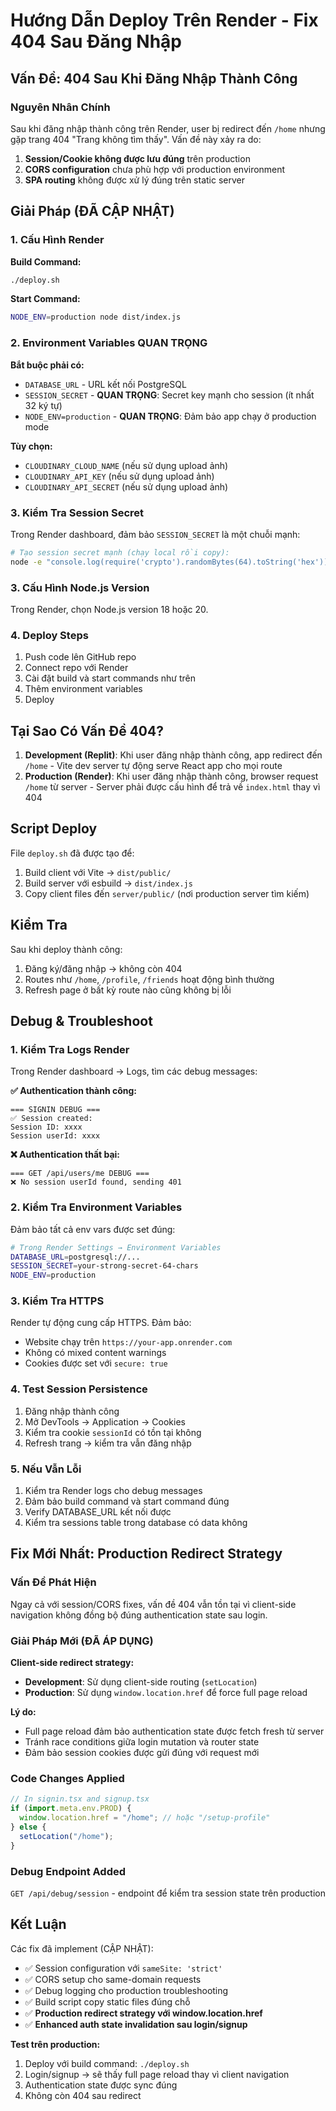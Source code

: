 # Hướng Dẫn Deploy Trên Render - Fix 404 Sau Đăng Nhập

## Vấn Đề: 404 Sau Khi Đăng Nhập Thành Công

### Nguyên Nhân Chính
Sau khi đăng nhập thành công trên Render, user bị redirect đến `/home` nhưng gặp trang 404 "Trang không tìm thấy". Vấn đề này xảy ra do:

1. **Session/Cookie không được lưu đúng** trên production
2. **CORS configuration** chưa phù hợp với production environment  
3. **SPA routing** không được xử lý đúng trên static server

## Giải Pháp (ĐÃ CẬP NHẬT)

### 1. Cấu Hình Render 
**Build Command:**
```bash
./deploy.sh
```

**Start Command:**
```bash
NODE_ENV=production node dist/index.js
```

### 2. Environment Variables QUAN TRỌNG
**Bắt buộc phải có:**
- `DATABASE_URL` - URL kết nối PostgreSQL
- `SESSION_SECRET` - **QUAN TRỌNG**: Secret key mạnh cho session (ít nhất 32 ký tự)
- `NODE_ENV=production` - **QUAN TRỌNG**: Đảm bảo app chạy ở production mode

**Tùy chọn:**
- `CLOUDINARY_CLOUD_NAME` (nếu sử dụng upload ảnh)
- `CLOUDINARY_API_KEY` (nếu sử dụng upload ảnh)
- `CLOUDINARY_API_SECRET` (nếu sử dụng upload ảnh)

### 3. Kiểm Tra Session Secret
Trong Render dashboard, đảm bảo `SESSION_SECRET` là một chuỗi mạnh:
```bash
# Tạo session secret mạnh (chạy local rồi copy):
node -e "console.log(require('crypto').randomBytes(64).toString('hex'))"
```

### 3. Cấu Hình Node.js Version
Trong Render, chọn Node.js version 18 hoặc 20.

### 4. Deploy Steps
1. Push code lên GitHub repo
2. Connect repo với Render
3. Cài đặt build và start commands như trên
4. Thêm environment variables
5. Deploy

## Tại Sao Có Vấn Đề 404?

1. **Development (Replit)**: Khi user đăng nhập thành công, app redirect đến `/home` - Vite dev server tự động serve React app cho mọi route
2. **Production (Render)**: Khi user đăng nhập thành công, browser request `/home` từ server - Server phải được cấu hình để trả về `index.html` thay vì 404

## Script Deploy

File `deploy.sh` đã được tạo để:
1. Build client với Vite → `dist/public/`
2. Build server với esbuild → `dist/index.js`  
3. Copy client files đến `server/public/` (nơi production server tìm kiếm)

## Kiểm Tra

Sau khi deploy thành công:
1. Đăng ký/đăng nhập → không còn 404
2. Routes như `/home`, `/profile`, `/friends` hoạt động bình thường
3. Refresh page ở bất kỳ route nào cũng không bị lỗi

## Debug & Troubleshoot

### 1. Kiểm Tra Logs Render
Trong Render dashboard → Logs, tìm các debug messages:

**✅ Authentication thành công:**
```
=== SIGNIN DEBUG ===
✅ Session created:
Session ID: xxxx
Session userId: xxxx
```

**❌ Authentication thất bại:**
```
=== GET /api/users/me DEBUG ===
❌ No session userId found, sending 401
```

### 2. Kiểm Tra Environment Variables
Đảm bảo tất cả env vars được set đúng:
```bash
# Trong Render Settings → Environment Variables
DATABASE_URL=postgresql://...
SESSION_SECRET=your-strong-secret-64-chars
NODE_ENV=production
```

### 3. Kiểm Tra HTTPS
Render tự động cung cấp HTTPS. Đảm bảo:
- Website chạy trên `https://your-app.onrender.com` 
- Không có mixed content warnings
- Cookies được set với `secure: true`

### 4. Test Session Persistence
1. Đăng nhập thành công 
2. Mở DevTools → Application → Cookies
3. Kiểm tra cookie `sessionId` có tồn tại không
4. Refresh trang → kiểm tra vẫn đăng nhập

### 5. Nếu Vẫn Lỗi
1. Kiểm tra Render logs cho debug messages
2. Đảm bảo build command và start command đúng
3. Verify DATABASE_URL kết nối được
4. Kiểm tra sessions table trong database có data không

## Fix Mới Nhất: Production Redirect Strategy

### Vấn Đề Phát Hiện
Ngay cả với session/CORS fixes, vấn đề 404 vẫn tồn tại vì client-side navigation không đồng bộ đúng authentication state sau login.

### Giải Pháp Mới (ĐÃ ÁP DỤNG)
**Client-side redirect strategy:**
- **Development**: Sử dụng client-side routing (`setLocation`)
- **Production**: Sử dụng `window.location.href` để force full page reload

**Lý do:**
- Full page reload đảm bảo authentication state được fetch fresh từ server
- Tránh race conditions giữa login mutation và router state
- Đảm bảo session cookies được gửi đúng với request mới

### Code Changes Applied
```javascript
// In signin.tsx and signup.tsx
if (import.meta.env.PROD) {
  window.location.href = "/home"; // hoặc "/setup-profile"
} else {
  setLocation("/home");
}
```

### Debug Endpoint Added
`GET /api/debug/session` - endpoint để kiểm tra session state trên production

## Kết Luận

Các fix đã implement (CẬP NHẬT):
- ✅ Session configuration với `sameSite: 'strict'` 
- ✅ CORS setup cho same-domain requests
- ✅ Debug logging cho production troubleshooting
- ✅ Build script copy static files đúng chỗ
- ✅ **Production redirect strategy với window.location.href**
- ✅ **Enhanced auth state invalidation sau login/signup**

**Test trên production:**
1. Deploy với build command: `./deploy.sh`
2. Login/signup → sẽ thấy full page reload thay vì client navigation
3. Authentication state được sync đúng
4. Không còn 404 sau redirect